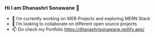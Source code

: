 ### Hi I am Dhanashri Sonawane 👋


- 🔭 I’m currently working on WEB Projects and exploring MERN Stack
- 👯 I’m looking to collaborate on different open source projects
- 📫 Do check my Portfolio https://dhanashrisonawane.netlify.app/

